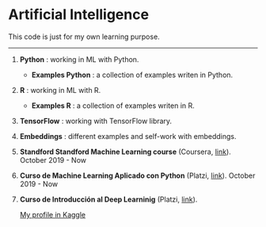 # Artificial Intelligence
This code is just for my own learning purpose.

***

1. **Python** : working in ML with Python.
    - **Examples Python** : a collection of examples writen in Python.

2. **R** : working in ML with R.
     - **Examples R** : a collection of examples writen in R.
     
3. **TensorFlow** : working with TensorFlow library.

4. **Embeddings** : different examples and self-work with embeddings.

5. **Standford Standford Machine Learning course** (Coursera, [link](https://www.coursera.org/learn/machine-learning?)). October 2019 - Now

6. **Curso de Machine Learning Aplicado con Python** (Platzi, [link](https://platzi.com/clases/scikit/)). October 2019 - Now

7. **Curso de Introducción al Deep Learninig** (Platzi, [link](https://platzi.com/cursos/ia/)).

   [My profile in Kaggle](https://www.kaggle.com/mgijon)

